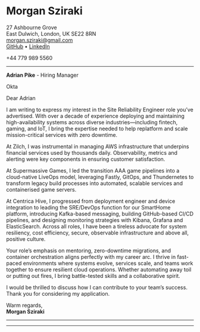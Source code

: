 # Morgan Sziraki  
27 Ashbourne Grove  
East Dulwich, London, UK SE22 8RN  
[morgan.sziraki@gmail.com](mailto:morgan.sziraki@gmail.com)  
[GitHub](https://git.morganism.dev/) • [LinkedIn](https://www.linkedin.com/in/morganismdev/) 

+44 779 989 5560  

---

**Adrian Pike** - Hiring Manager 

Okta

Dear Adrian

I am writing to express my interest in the Site Reliability Engineer role you’ve advertised. With over a decade of experience deploying and maintaining high-availability systems across diverse industries—including fintech, gaming, and IoT, I bring the expertise needed to help replatform and scale mission-critical services with zero downtime.

At Zilch, I was instrumental in managing AWS infrastructure that underpins financial services used by thousands daily. Observability, metrics and alerting were key components in ensuring customer satisfaction. 

At Supermassive Games, I led the transition AAA game pipelines into a cloud-native LiveOps model, leveraging Fastly, GitOps, and Thundernetes to transform legacy build processes into automated, scalable services and containerised game servers.

At Centrica Hive, I progressed from deployment engineer and device integration to leading the SRE/DevOps function for our SmartHome platform, introducing Kafka-based messaging, building GitHub-based CI/CD pipelines, and designing monitoring strategies with Kibana, Grafana and ElasticSearch. Across all roles, I have been a tireless advocate for system resiliency, cost efficiency, secure, observable infrastructure and above all, positive culture.

Your role’s emphasis on mentoring, zero-downtime migrations, and container orchestration aligns perfectly with my career arc. I thrive in fast-paced environments where systems evolve, services scale, and teams work together to ensure resilient cloud operations. Whether automating away toil or putting out fires, I bring battle-tested skills and a collaborative spirit. 

I would be thrilled to discuss how I can contribute to your team’s success. Thank you for considering my application.

Warm regards,  
**Morgan Sziraki**

---
---
